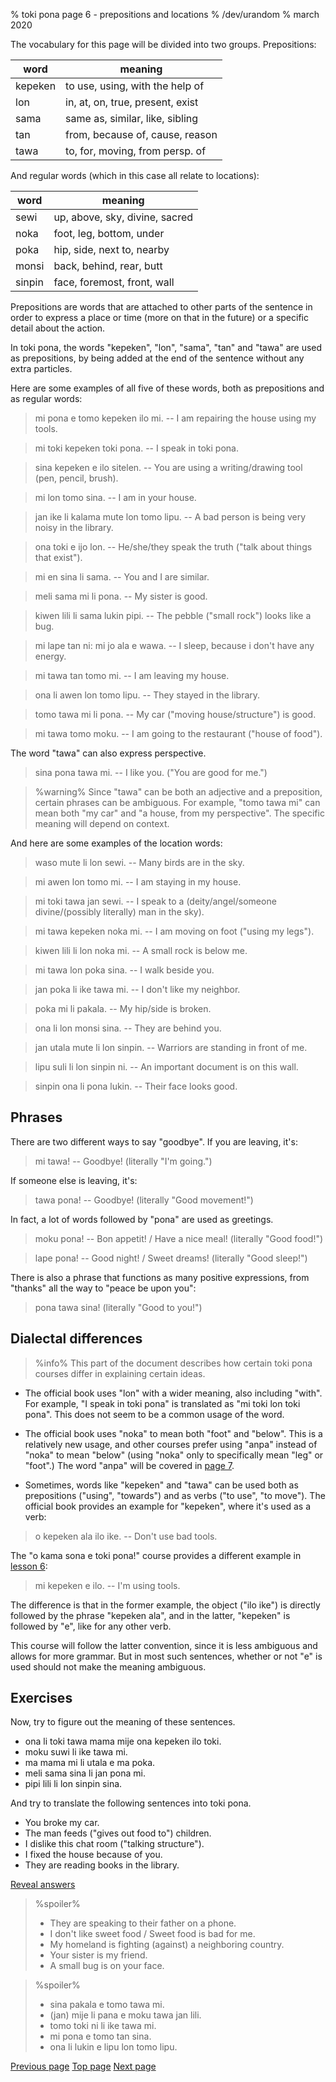 % toki pona page 6 - prepositions and locations
% /dev/urandom
% march 2020

The vocabulary for this page will be divided into two groups. Prepositions:

| word    | meaning                         |
|---------|---------------------------------|
| kepeken | to use, using, with the help of |
| lon     | in, at, on, true, present, exist|
| sama    | same as, similar, like, sibling |
| tan     | from, because of, cause, reason |
| tawa    | to, for, moving, from persp. of |

And regular words (which in this case all relate to locations):

| word    | meaning                         |
|---------|---------------------------------|
| sewi    | up, above, sky, divine, sacred  |
| noka    | foot, leg, bottom, under        |
| poka    | hip, side, next to, nearby      |
| monsi   | back, behind, rear, butt        |
| sinpin  | face, foremost, front, wall     |

Prepositions are words that are attached to other parts of the sentence in order
to express a place or time (more on that in the future) or a specific detail
about the action.

In toki pona, the words "kepeken", "lon", "sama", "tan" and "tawa" are used as
prepositions, by being  added at the end of the sentence without any extra
particles.

Here are some examples of all five of these words, both as prepositions and as
regular words:

> mi pona e tomo kepeken ilo mi. -- I am repairing the house using my tools.

> mi toki kepeken toki pona. -- I speak in toki pona.

> sina kepeken e ilo sitelen. -- You are using a writing/drawing tool (pen,
> pencil, brush).

> mi lon tomo sina. -- I am in your house.

> jan ike li kalama mute lon tomo lipu. -- A bad person is being very noisy
> in the library.

> ona toki e ijo lon. -- He/she/they speak the truth ("talk about things that
> exist").

> mi en sina li sama. -- You and I are similar.

> meli sama mi li pona. -- My sister is good.

> kiwen lili li sama lukin pipi. -- The pebble ("small rock") looks like a bug.

> mi lape tan ni: mi jo ala e wawa. -- I sleep, because i don't have any energy.

> mi tawa tan tomo mi. -- I am leaving my house.

> ona li awen lon tomo lipu. -- They stayed in the library.

> tomo tawa mi li pona. -- My car ("moving house/structure") is good.

> mi tawa tomo moku. -- I am going to the restaurant ("house of food").

The word "tawa" can also express perspective.

> sina pona tawa mi. -- I like you. ("You are good for me.")

> %warning%
> Since "tawa" can be both an adjective and a preposition, certain phrases can
> be ambiguous. For example, "tomo tawa mi" can mean both "my car" and "a house,
> from my perspective". The specific meaning will depend on context.

And here are some examples of the location words:

> waso mute li lon sewi. -- Many birds are in the sky.

> mi awen lon tomo mi. -- I am staying in my house.

> mi toki tawa jan sewi. -- I speak to a (deity/angel/someone divine/(possibly
> literally) man in the sky).

> mi tawa kepeken noka mi. -- I am moving on foot ("using my legs").

> kiwen lili li lon noka mi. -- A small rock is below me.

> mi tawa lon poka sina. -- I walk beside you.

> jan poka li ike tawa mi. -- I don't like my neighbor.

> poka mi li pakala. -- My hip/side is broken.

> ona li lon monsi sina. -- They are behind you.

> jan utala mute li lon sinpin. -- Warriors are standing in front of me.

> lipu suli li lon sinpin ni. -- An important document is on this wall.

> sinpin ona li pona lukin. -- Their face looks good.

## Phrases

There are two different ways to say "goodbye". If you are leaving, it's:

> mi tawa! -- Goodbye! (literally "I'm going.")

If someone else is leaving, it's:
 
> tawa pona! -- Goodbye! (literally "Good movement!")

In fact, a lot of words followed by "pona" are used as greetings.

> moku pona! -- Bon appetit! / Have a nice meal! (literally "Good food!")

> lape pona! -- Good night! / Sweet dreams! (literally "Good sleep!")

There is also a phrase that functions as many positive expressions, from "thanks" all the way to "peace be upon you":

> pona tawa sina! (literally "Good to you!")

## Dialectal differences

> %info%
> This part of the document describes how certain toki pona courses differ in
> explaining certain ideas.

* The official book uses "lon" with a wider meaning, also including "with". For
example, "I speak in toki pona" is translated as "mi toki lon toki pona". This
does not seem to be a common usage of the word.

* The official book uses "noka" to mean both "foot" and "below". This is a
relatively new usage, and other courses prefer using "anpa" instead of "noka" to
mean "below" (using "noka" only to specifically mean "leg" or "foot".) The word
"anpa" will be covered in [page 7](7.html).

* Sometimes, words like "kepeken" and "tawa" can be used both as prepositions
("using", "towards") and as verbs ("to use", "to move"). The official book
provides an example for "kepeken", where it's used as a verb:

> o kepeken ala ilo ike. -- Don't use bad tools.

The "o kama sona e toki pona!" course provides a different example in [lesson
6](http://tokipona.net/tp/janpije/okamasona6.php):

> mi kepeken e ilo. -- I'm using tools.

The difference is that in the former example, the object ("ilo ike") is directly
followed by the phrase "kepeken ala", and in the latter, "kepeken" is followed
by "e", like for any other verb.

This course will follow the latter convention, since it is less ambiguous and
allows for more grammar. But in most such sentences, whether or not "e" is used
should not make the meaning ambiguous.

## Exercises

Now, try to figure out the meaning of these sentences.

* ona li toki tawa mama mije ona kepeken ilo toki.
* moku suwi li ike tawa mi.
* ma mama mi li utala e ma poka.
* meli sama sina li jan pona mi.
* pipi lili li lon sinpin sina.

And try to translate the following sentences into toki pona.

* You broke my car.
* The man feeds ("gives out food to") children.
* I dislike this chat room ("talking structure").
* I fixed the house because of you.
* They are reading books in the library.

<a name="answers" href="#answers" onclick="revealSpoilers();">Reveal answers</a>

> %spoiler%
> * They are speaking to their father on a phone.
> * I don't like sweet food / Sweet food is bad for me.
> * My homeland is fighting (against) a neighboring country.
> * Your sister is my friend.
> * A small bug is on your face.

> %spoiler%
> * sina pakala e tomo tawa mi.
> * (jan) mije li pana e moku tawa jan lili.
> * tomo toki ni li ike tawa mi.
> * mi pona e tomo tan sina.
> * ona li lukin e lipu lon tomo lipu.

[Previous page](5.html) [Top page](index.html) [Next page](7.html)

